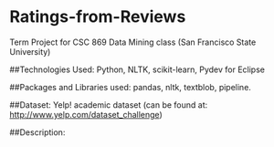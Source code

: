 # Ratings-from-Reviews
Term Project for CSC 869 Data Mining class (San Francisco State University)

##Technologies Used:
Python, NLTK, scikit-learn, Pydev for Eclipse

##Packages and Libraries used:
pandas, nltk, textblob, pipeline.

##Dataset:
Yelp! academic dataset (can be found at: http://www.yelp.com/dataset_challenge)

##Description:


